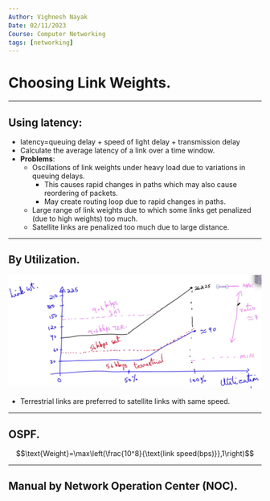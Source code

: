 ```yaml
---
Author: Vighnesh Nayak
Date: 02/11/2023
Course: Computer Networking
tags: [networking]
---
```

# Choosing Link Weights.
---
 ## Using latency:
- latency=queuing delay + speed of light delay + transmission delay
- Calculate the average latency of a link over a time window.
- **Problems**:
	- Oscillations of link weights under heavy load due to variations in queuing delays.
		- This causes rapid changes in paths which may also cause reordering of packets.
		- May create routing loop due to rapid changes in paths.
	- Large range of link weights due to which some links get penalized (due to high weights) too much.
	- Satellite links are penalized too much due to large distance.
---
## By Utilization.
![Pasted image 20231102195317](/static/Pasted%20image%2020231102195317.png)

- Terrestrial links are preferred to satellite links with same speed.
---
## OSPF.
$$\text{Weight}=\max\left(\frac{10^8}{\text{link speed(bps)}},1\right)$$

---
## Manual by Network Operation Center (NOC).

